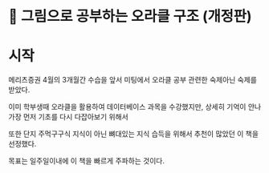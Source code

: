 # 📗 그림으로 공부하는 오라클 구조 (개정판)

# 시작

메리츠증권 4월의 3개월간 수습을 앞서 미팅에서 오라클 공부 관련한 숙제아닌 숙제를 받았다.

이미 학부생때 오라클을 활용하여 데이터베이스 과목을 수강했지만, 상세히 기억이 안나 가장 먼저 기초를 다시 다잡아보기 위해서

또한 단지 주먹구구식 지식이 아닌 뼈대있는 지식 습득을 위해서 추천이 많았던 이 책을 선정했다.

목표는 일주일이내에 이 책을 빠르게 주파하는 것이다.

